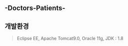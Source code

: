 -Doctors-Patients-
------------------
## 개발환경<br/>
> Eclipse EE, Apache Tomcat9.0, Oracle 11g, JDK : 1.8<br/>

